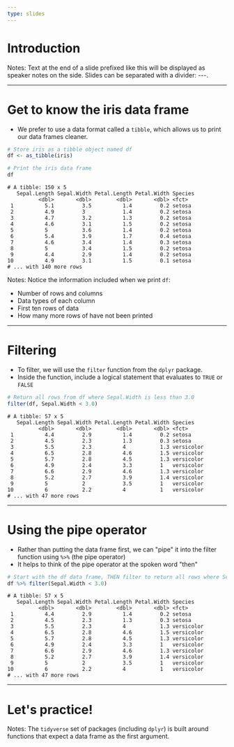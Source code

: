```yaml
---
type: slides
---
```


# Introduction

Notes: Text at the end of a slide prefixed like this will be displayed as
speaker notes on the side. Slides can be separated with a divider: ---.

---

# Get to know the iris data frame

- We prefer to use a data format called a `tibble`, which allows us to print our data frames cleaner.

```r
# Store iris as a tibble object named df
df <- as_tibble(iris)

# Print the iris data frame
df
```

```out
# A tibble: 150 x 5
   Sepal.Length Sepal.Width Petal.Length Petal.Width Species
          <dbl>       <dbl>        <dbl>       <dbl> <fct>
 1          5.1         3.5          1.4         0.2 setosa
 2          4.9         3            1.4         0.2 setosa
 3          4.7         3.2          1.3         0.2 setosa
 4          4.6         3.1          1.5         0.2 setosa
 5          5           3.6          1.4         0.2 setosa
 6          5.4         3.9          1.7         0.4 setosa
 7          4.6         3.4          1.4         0.3 setosa
 8          5           3.4          1.5         0.2 setosa
 9          4.4         2.9          1.4         0.2 setosa
10          4.9         3.1          1.5         0.1 setosa
# ... with 140 more rows
```

Notes: Notice the information included when we print `df`:
  - Number of rows and columns
  - Data types of each column
  - First ten rows of data
  - How many more rows of have not been printed

---

# Filtering

- To filter, we will use the `filter` function from the `dplyr` package.
- Inside the function, include a logical statement that evaluates to `TRUE` or `FALSE`

```r
# Return all rows from df where Sepal.Width is less than 3.0
filter(df, Sepal.Width < 3.0)
```

```out
# A tibble: 57 x 5
   Sepal.Length Sepal.Width Petal.Length Petal.Width Species
          <dbl>       <dbl>        <dbl>       <dbl> <fct>
 1          4.4         2.9          1.4         0.2 setosa
 2          4.5         2.3          1.3         0.3 setosa
 3          5.5         2.3          4           1.3 versicolor
 4          6.5         2.8          4.6         1.5 versicolor
 5          5.7         2.8          4.5         1.3 versicolor
 6          4.9         2.4          3.3         1   versicolor
 7          6.6         2.9          4.6         1.3 versicolor
 8          5.2         2.7          3.9         1.4 versicolor
 9          5           2            3.5         1   versicolor
10          6           2.2          4           1   versicolor
# ... with 47 more rows
```

---

# Using the pipe operator

- Rather than putting the data frame first, we can "pipe" it into the filter function using `%>%` (the pipe operator)
- It helps to think of the pipe operator at the spoken word "then"

```r
# Start with the df data frame, THEN filter to return all rows where Sepal.Width is less than 3.0
df %>% filter(Sepal.Width < 3.0)
```

```out
# A tibble: 57 x 5
   Sepal.Length Sepal.Width Petal.Length Petal.Width Species
          <dbl>       <dbl>        <dbl>       <dbl> <fct>
 1          4.4         2.9          1.4         0.2 setosa
 2          4.5         2.3          1.3         0.3 setosa
 3          5.5         2.3          4           1.3 versicolor
 4          6.5         2.8          4.6         1.5 versicolor
 5          5.7         2.8          4.5         1.3 versicolor
 6          4.9         2.4          3.3         1   versicolor
 7          6.6         2.9          4.6         1.3 versicolor
 8          5.2         2.7          3.9         1.4 versicolor
 9          5           2            3.5         1   versicolor
10          6           2.2          4           1   versicolor
# ... with 47 more rows
```

---

# Let's practice!

Notes: The `tidyverse` set of packages (including `dplyr`) is built around functions that expect a data frame as the first argument.
